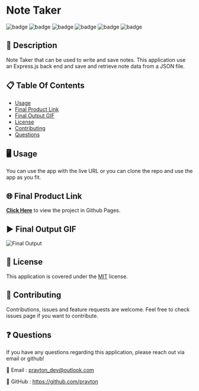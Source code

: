 
# Note Taker
![badge](https://img.shields.io/badge/licence-MIT-green) ![badge](https://img.shields.io/badge/-HTML-red) ![badge](https://img.shields.io/badge/-CSS-red) ![badge](https://img.shields.io/badge/-Javascript-red) ![badge](https://img.shields.io/badge/-Node.js-red) ![badge](https://img.shields.io/badge/-Express.js-red) 

## 📜 Description
Note Taker that can be used to write and save notes. This application use an Express.js back end and save and retrieve note data from a JSON file.

## 📋 Table Of Contents


- [Usage](#%EF%B8%8F-usage)
- [Final Product Link](#%EF%B8%8F-final-product-link)
- [Final Output GIF](#%EF%B8%8F-final-output-gif)
- [License](#-license)
- [Contributing](#-contributing)
- [Questions](#-questions)
  


## 🖥️ Usage

You can use the app with the live URL or you can clone the repo and use the app as you fit.

## 🌐 Final Product Link
[**Click Here**](https://beautiful-kenai-fjords-04468.herokuapp.com/) to view the project in Github Pages.


## ▶️ Final Output GIF

![Final Output](./src/images/final-output.gif "Final output of the project")


## 📝 License

This application is covered under the [MIT](https://choosealicense.com/licenses/mit/) license.


## 🤝 Contributing

Contributions, issues and feature requests are welcome. Feel free to check issues page if you want to contribute.



## ❓ Questions

If you have any questions regarding this application, please reach out via email or github!

📧 Email : pravton_dev@outlook.com

🤖 GitHub : https://github.com/pravton

